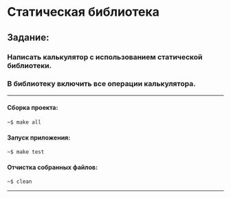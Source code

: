 # Статическая библиотека
## Задание: 
### Написать калькулятор с использованием статической библиотеки.
### В библиотеку включить все операции калькулятора.
____
#### Сборка проекта:
`~$ make all`
#### Запуск приложения:
`~$ make test`
#### Отчистка собранных файлов:
`~$ clean`
____
